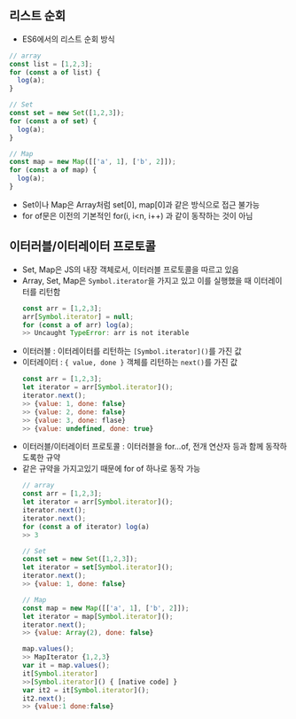 ## 리스트 순회
- ES6에서의 리스트 순회 방식
```js
// array
const list = [1,2,3];
for (const a of list) {
  log(a);
}

// Set
const set = new Set([1,2,3]);
for (const a of set) {
  log(a);
}

// Map
const map = new Map([['a', 1], ['b', 2]]);
for (const a of map) {
  log(a);
}
```

- Set이나 Map은 Array처럼 set[0], map[0]과 같은 방식으로 접근 불가능
- for of문은 이전의 기본적인 for(i, i<n, i++) 과 같이 동작하는 것이 아님

## 이터러블/이터레이터 프로토콜
- Set, Map은 JS의 내장 객체로서, 이터러블 프로토콜을 따르고 있음
- Array, Set, Map은 `Symbol.iterator`을 가지고 있고 이를 실행했을 때 이터레이터를 리턴함
  ```js
  const arr = [1,2,3];
  arr[Symbol.iterator] = null;
  for (const a of arr) log(a);
  >> Uncaught TypeError: arr is not iterable
  ```
- 이터러블 : 이터레이터를 리턴하는 `[Symbol.iterator]()`를 가진 값
- 이터레이터 : `{ value, done }` 객체를 리턴하는 `next()`를 가진 값
  ```js
  const arr = [1,2,3];
  let iterator = arr[Symbol.iterator]();
  iterator.next();
  >> {value: 1, done: false}
  >> {value: 2, done: false}
  >> {value: 3, done: flase}
  >> {value: undefined, done: true}
  ```
- 이터러블/이터레이터 프로토콜 : 이터러블을 for...of, 전개 연산자 등과 함께 동작하도록한 규약
- 같은 규약을 가지고있기 때문에 for of 하나로 동작 가능
  ```js
  // array
  const arr = [1,2,3];
  let iterator = arr[Symbol.iterator]();
  iterator.next();
  iterator.next();
  for (const a of iterator) log(a)
  >> 3

  // Set
  const set = new Set([1,2,3]);
  let iterator = set[Symbol.iterator]();
  iterator.next();
  >> {value: 1, done: false}

  // Map
  const map = new Map([['a', 1], ['b', 2]]);
  let iterator = map[Symbol.iterator]();
  iterator.next();
  >> {value: Array(2), done: false}

  map.values();
  >> MapIterator {1,2,3}
  var it = map.values();
  it[Symbol.iterator]
  >>[Symbol.iterator]() { [native code] }
  var it2 = it[Symbol.iterator]();
  it2.next();
  >> {value:1 done:false}
  ```
